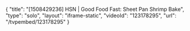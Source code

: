 {
    "title": "[1508429236] HSN | Good Food Fast: Sheet Pan Shrimp Bake",
    "type": "solo",
    "layout": "iframe-static",
    "videoId": "123178295",
    "url": "\/tvpembed\/123178295"
}